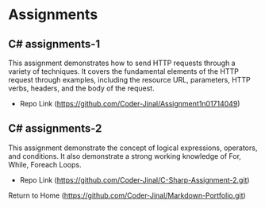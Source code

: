 # Assignments

## C# assignments-1
This assignment demonstrates how to send HTTP requests through a variety of techniques. It covers the fundamental elements of the HTTP request through examples, including the resource URL, parameters, HTTP verbs, headers, and the body of the request. 

- Repo Link (https://github.com/Coder-Jinal/Assignment1n01714049)

## C# assignments-2
This assignment demonstrate the concept of logical expressions, operators, and conditions. It also demonstrate a strong working knowledge of For, While, Foreach Loops.

- Repo Link (https://github.com/Coder-Jinal/C-Sharp-Assignment-2.git)

Return to Home (https://github.com/Coder-Jinal/Markdown-Portfolio.git) 